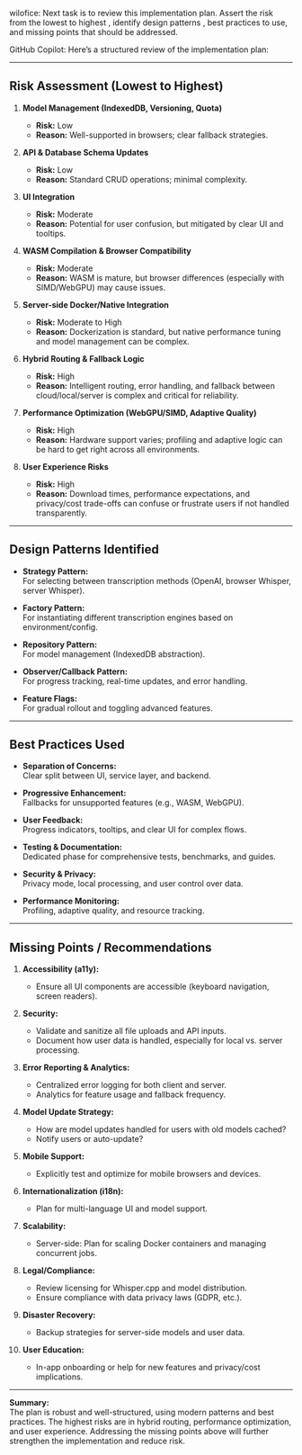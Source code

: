 wilofice: Next task is to review this implementation plan. 
Assert the risk from the lowest to highest , identify design patterns , best practices to use, and missing points that should be addressed. 


GitHub Copilot: Here’s a structured review of the implementation plan:

---

## **Risk Assessment (Lowest to Highest)**

1. **Model Management (IndexedDB, Versioning, Quota)**
   - **Risk:** Low  
   - **Reason:** Well-supported in browsers; clear fallback strategies.

2. **API & Database Schema Updates**
   - **Risk:** Low  
   - **Reason:** Standard CRUD operations; minimal complexity.

3. **UI Integration**
   - **Risk:** Moderate  
   - **Reason:** Potential for user confusion, but mitigated by clear UI and tooltips.

4. **WASM Compilation & Browser Compatibility**
   - **Risk:** Moderate  
   - **Reason:** WASM is mature, but browser differences (especially with SIMD/WebGPU) may cause issues.

5. **Server-side Docker/Native Integration**
   - **Risk:** Moderate to High  
   - **Reason:** Dockerization is standard, but native performance tuning and model management can be complex.

6. **Hybrid Routing & Fallback Logic**
   - **Risk:** High  
   - **Reason:** Intelligent routing, error handling, and fallback between cloud/local/server is complex and critical for reliability.

7. **Performance Optimization (WebGPU/SIMD, Adaptive Quality)**
   - **Risk:** High  
   - **Reason:** Hardware support varies; profiling and adaptive logic can be hard to get right across all environments.

8. **User Experience Risks**
   - **Risk:** High  
   - **Reason:** Download times, performance expectations, and privacy/cost trade-offs can confuse or frustrate users if not handled transparently.

---

## **Design Patterns Identified**

- **Strategy Pattern:**  
  For selecting between transcription methods (OpenAI, browser Whisper, server Whisper).

- **Factory Pattern:**  
  For instantiating different transcription engines based on environment/config.

- **Repository Pattern:**  
  For model management (IndexedDB abstraction).

- **Observer/Callback Pattern:**  
  For progress tracking, real-time updates, and error handling.

- **Feature Flags:**  
  For gradual rollout and toggling advanced features.

---

## **Best Practices Used**

- **Separation of Concerns:**  
  Clear split between UI, service layer, and backend.

- **Progressive Enhancement:**  
  Fallbacks for unsupported features (e.g., WASM, WebGPU).

- **User Feedback:**  
  Progress indicators, tooltips, and clear UI for complex flows.

- **Testing & Documentation:**  
  Dedicated phase for comprehensive tests, benchmarks, and guides.

- **Security & Privacy:**  
  Privacy mode, local processing, and user control over data.

- **Performance Monitoring:**  
  Profiling, adaptive quality, and resource tracking.

---

## **Missing Points / Recommendations**

1. **Accessibility (a11y):**
   - Ensure all UI components are accessible (keyboard navigation, screen readers).

2. **Security:**
   - Validate and sanitize all file uploads and API inputs.
   - Document how user data is handled, especially for local vs. server processing.

3. **Error Reporting & Analytics:**
   - Centralized error logging for both client and server.
   - Analytics for feature usage and fallback frequency.

4. **Model Update Strategy:**
   - How are model updates handled for users with old models cached?
   - Notify users or auto-update?

5. **Mobile Support:**
   - Explicitly test and optimize for mobile browsers and devices.

6. **Internationalization (i18n):**
   - Plan for multi-language UI and model support.

7. **Scalability:**
   - Server-side: Plan for scaling Docker containers and managing concurrent jobs.

8. **Legal/Compliance:**
   - Review licensing for Whisper.cpp and model distribution.
   - Ensure compliance with data privacy laws (GDPR, etc.).

9. **Disaster Recovery:**
   - Backup strategies for server-side models and user data.

10. **User Education:**
    - In-app onboarding or help for new features and privacy/cost implications.

---

**Summary:**  
The plan is robust and well-structured, using modern patterns and best practices. The highest risks are in hybrid routing, performance optimization, and user experience. Addressing the missing points above will further strengthen the implementation and reduce risk.
